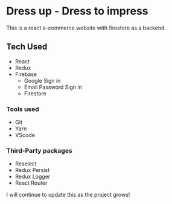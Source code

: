 # Dress up - Dress to impress

This is a react e-commerce website with firestore as a backend. 

## Tech Used 
- React
- Redux
- Firebase
	- Google Sign in
	- Email Password Sign in
	- Firestore

### Tools used
- Git
- Yarn
- VScode

### Third-Party packages
- Reselect
- Redux Persist
- Redux Logger
- React Router

I will continue to update this as the project grows!